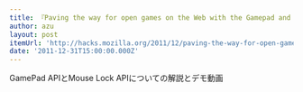 ```yaml
---
title: 『Paving the way for open games on the Web with the Gamepad and Mouse Lock APIs ✩ Mozilla Hacks – the Web developer blog』
author: azu
layout: post
itemUrl: 'http://hacks.mozilla.org/2011/12/paving-the-way-for-open-games-on-the-web-with-the-gamepad-and-mouse-lock-apis/'
date: '2011-12-31T15:00:00.000Z'
---
```

GamePad APIとMouse Lock APIについての解説とデモ動画
